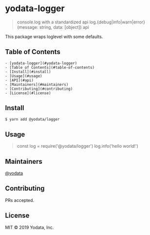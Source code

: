 # yodata-logger

> console.log with a standardized api log.{debug|info|warn|error}(message: string, data: [object]) api

This package wraps loglevel with some defaults.

## Table of Contents

	- [yodata-logger](#yodata-logger)
	- [Table of Contents](#table-of-contents)
	- [Install](#install)
	- [Usage](#usage)
	- [API](#api)
	- [Maintainers](#maintainers)
	- [Contributing](#contributing)
	- [License](#license)

## Install

```sh
$ yarn add @yodata/logger
```

## Usage

> const log = require('@yodata/logger')
> log.info('hello world!')

## Maintainers

[@yodata](https://github.com/yodata)

## Contributing

PRs accepted.

## License

MIT © 2019 Yodata, Inc.
